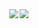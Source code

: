 <!-- Source is https://github.com/DenverCoder1/github-readme-streak-stats -->
<a href="#">
<img src="https://streak-stats.demolab.com?user=elvybean&theme=shades-of-purple"/>
</a>

<!-- Source is https://github.com/anuraghazra/github-readme-stats -->
<a href="#">
<img align=left src="https://github-readme-stats.vercel.app/api/top-langs/?username=elvybean&layout=donut&theme=shades-of-purple&count_private=true"/>
</a>
